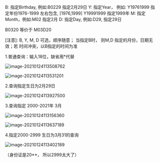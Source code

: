 B: 指定Birthday, 例如:B0229 指定2月29日
Y: 指定Year，  例如: Y19761999 指定年份1976-1999  左右包含, [1976,1999]
                       Y19991999  指定1999年
  M: 指定Month，例如:M02 指定2月
  D: 指定Day, 例如:D29, 指定29日

B0320 等价于 M03D20

[注意]: B, Y, M, D 可选，顺序随意；
          当指定B时， 则M,D 指定的月份，日期无效；若 时间冲突，以B指定的时间为准





1.普通查询：输入18位，缺省用*代替

![image-20210124113508762](https://github.com/zhang-wqin/train_ticket_IDCardNumber_fill/tree/main/README.assets/image-20210124113508762.png)

![image-20210124113531201](C:\Users\Administrator\AppData\Roaming\Typora\typora-user-images\image-20210124113531201.png)



2.查询指定生日为2月29日

![image-20210124113927500](C:\Users\Administrator\AppData\Roaming\Typora\typora-user-images\image-20210124113927500.png)



3.查询指定 2000-2021年 3月

![image-20210124113156360](C:\Users\Administrator\AppData\Roaming\Typora\typora-user-images\image-20210124113156360.png)

![image-20210124113637189](C:\Users\Administrator\AppData\Roaming\Typora\typora-user-images\image-20210124113637189.png)





4.指定2000-2999 生日为3月31的查询

![image-20210124113402189](C:\Users\Administrator\AppData\Roaming\Typora\typora-user-images\image-20210124113402189.png)

（身份证是20**， 所以2999太大了）
